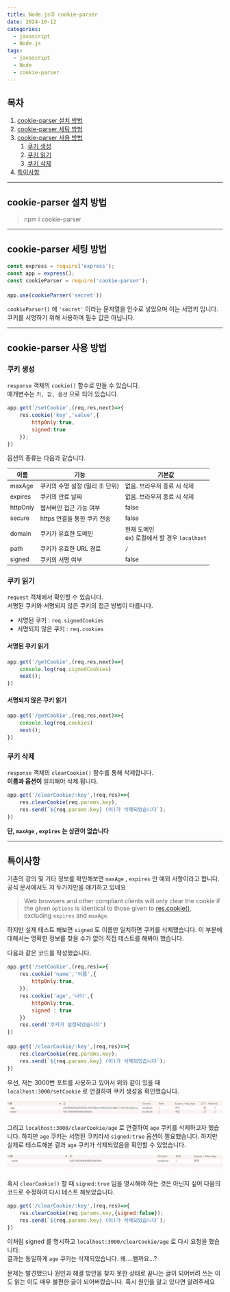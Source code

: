 ```yaml
---
title: Node.js의 cookie-parser
date: 2024-10-12
categories:
  - javascript
  - Node.js
tags:
  - javascript
  - Node
  - cookie-parser
---
```

## 목차
1. [cookie-parser 설치 방법](#cookie-parser-설치-방법)
2. [cookie-parser 세팅 방법](#cookie-parser-세팅-방법)
3. [cookie-parser 사용 방법](#cookie-parser-사용-방법)
	1. [쿠키 생성](#쿠키-생성)
	2. [쿠키 읽기](#쿠키-읽기)
	3. [쿠키 삭제](#쿠키-삭제)
4. [특이사항](#특이사항)

---

## cookie-parser 설치 방법

> npm i cookie-parser

---
## cookie-parser 세팅 방법

```javascript
const express = require('express');
const app = express();
const cookieParser = require('cookie-parser');

app.use(cookieParser('secret'))

```

`cookieParser()` 에 `'secret'` 이라는 문자열을 인수로 넣었으며 이는 서명키 입니다.  
쿠키를 서명하기 위해 사용하며 필수 값은 아닙니다.

---

## cookie-parser 사용 방법

### 쿠키 생성
`response` 객체의 `cookie()` 함수로 만들 수 있습니다.  
매개변수는 `키, 값, 옵션` 으로 되어 있습니다.  

```javascript
app.get('/setCookie',(req,res,next)=>{
	res.cookie('key','value',{
		httpOnly:true,
		signed:true
	});
})
```

옵션의 종류는 다음과 같습니다.

| 이름       | 기능                  | 기본값                                 |
| -------- | ------------------- | ----------------------------------- |
| maxAge   | 쿠키의 수명 설정 (밀리 초 단위) | 없음. 브라우저 종료 시 삭제                    |
| expires  | 쿠키의 만료 날짜           | 없음. 브라우저 종료 시 삭제                    |
| httpOnly | 웹서버만 접근 가능 여부       | false                               |
| secure   | https 연결을 통한 쿠키 전송  | false                               |
| domain   | 쿠키가 유효한 도메인         | 현재 도메인<br>ex) 로컬에서 할 경우 `localhost` |
| path     | 쿠키가 유효한 URL 경로      | `/`                                 |
| signed   | 쿠키의 서명 여부           | false                               |

### 쿠키 읽기
`request` 객체에서 확인할 수 있습니다.  
서명된 쿠키와 서명되지 않은 쿠키의 접근 방법이 다릅니다.
- 서명된 쿠키 : `req.signedCookies`
- 서명되지 않은 쿠키 : `req.cookies`

#### 서명된 쿠키 읽기
```javascript
app.get('/getCookie',(req,res,next)=>{
	console.log(req.signedCookies)
	next();
})
```

#### 서명되지 않은 쿠키 읽기
```javascript
app.get('/getCookie',(req,res,next)=>{
	console.log(req.cookies)
	next();
})
```

### 쿠키 삭제
`response` 객체의 `clearCookie()` 함수를 통해 삭제합니다.  
**이름과 옵션이** 일치해야 삭제 됩니다.  

```javascript
app.get('/clearCookie/:key',(req,res)=>{  
    res.clearCookie(req.params.key);  
    res.send(`${req.params.key} (이)가 삭제되었습니다`);  
})
```

**단, `maxAge` , `expires`  는 상관이 없습니다**  

---

## 특이사항
기존의 강의 및 기타 정보를 확인해보면 `maxAge` , `expires` 만 예외 사항이라고 합니다. 공식 문서에서도 저 두가지만을 얘기하고 있네요

>Web browsers and other compliant clients will only clear the cookie if the given `options` is identical to those given to [res.cookie()](https://expressjs.com/en/5x/api.html#res.cookie), excluding `expires` and `maxAge`.


하지만 실제 테스트 해보면 `signed` 도 이름만 일치하면 쿠키를 삭제했습니다.
이 부분에 대해서는 명확한 정보를 찾을 수가 없어 직접 테스트를 해봐야 했습니다.  

다음과 같은 코드를 작성했습니다.  

```javascript
app.get('/setCookie',(req,res)=>{
    res.cookie('name','이름',{
        httpOnly:true,
    });
    res.cookie('age','나이',{
        httpOnly:true,
        signed : true
    })
    res.send('쿠키가 설정되었습니다')
})

app.get('/clearCookie/:key',(req,res)=>{
    res.clearCookie(req.params.key);
    res.send(`${req.params.key} (이)가 삭제되었습니다`);
})
```

우선, 저는 3000번 포트를 사용하고 있어서
위와 같이 있을 때 `localhost:3000/setCookie` 로 연결하여 쿠키 생성을 확인했습니다.  

![](assets/img/screenshot/Pasted%20image%2020241012195546.png)  

그리고 `localhost:3000/clearCookie/age` 로 연결하여 `age` 쿠키를 삭제하고자 했습니다. 하지만 `age` 쿠키는 서명된 쿠키라서 `signed:true` 옵션이 필요했습니다. 하지만 실제로 테스트해본 결과 `age` 쿠키가 삭제되었음을 확인할 수 있었습니다.

![](assets/img/screenshot/Pasted%20image%2020241012200155.png)  

혹시 `clearCookie()` 할 때 `signed:true` 임을 명시해야 하는 것은 아닌지 싶어 다음의 코드로 수정하여 다시 테스트 해보았습니다.

```javascript
app.get('/clearCookie/:key',(req,res)=>{  
    res.clearCookie(req.params.key,{signed:false});  
    res.send(`${req.params.key} (이)가 삭제되었습니다`);  
})
```

이처럼 signed 를 명시하고 `localhost:3000/clearCookie/age` 로 다시 요청을 했습니다.  
결과는 동일하게 `age` 쿠키는 삭제되었습니다. 왜....왤까요...?  

문제는 발견했으나 원인과 해결 방안을 찾지 못한 상태로 끝나는 글이 되어버려 쓰는 이도 읽는 이도 매우 불편한 글이 되어버렸습니다. 혹시 원인을 알고 있다면 알려주세요